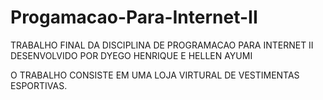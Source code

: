 # Progamacao-Para-Internet-II

TRABALHO FINAL DA DISCIPLINA DE PROGRAMACAO PARA INTERNET II
DESENVOLVIDO POR DYEGO HENRIQUE E HELLEN AYUMI

O TRABALHO CONSISTE EM UMA LOJA VIRTURAL DE VESTIMENTAS ESPORTIVAS.
